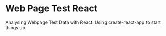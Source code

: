 # Web Page Test React
Analysing Webpage Test Data with React. Using create-react-app to start things up.